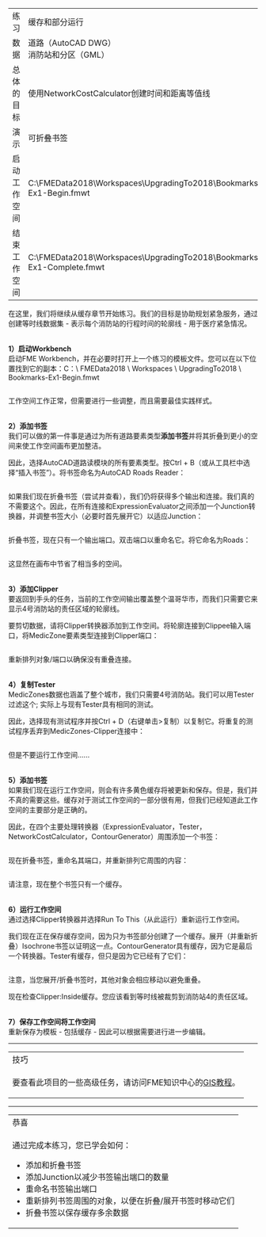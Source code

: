   <div id="readme" class="readme blob instapaper_body">
    <article class="markdown-body entry-content" itemprop="text">
<table>
<tbody><tr>
<td width="25%">
<i></i><font style="vertical-align: inherit;"><font style="vertical-align: inherit;">
练习
</font></font></td>
<td><font style="vertical-align: inherit;"><font style="vertical-align: inherit;">
缓存和部分运行
</font></font></td>
</tr>
<tr>
<td><font style="vertical-align: inherit;"><font style="vertical-align: inherit;">数据</font></font></td>
<td><font style="vertical-align: inherit;"><font style="vertical-align: inherit;">道路（AutoCAD DWG）</font></font><br><font style="vertical-align: inherit;"><font style="vertical-align: inherit;">消防站和分区（GML）</font></font></td>
</tr>
<tr>
<td><font style="vertical-align: inherit;"><font style="vertical-align: inherit;">总体的目标</font></font></td>
<td><font style="vertical-align: inherit;"><font style="vertical-align: inherit;">使用NetworkCostCalculator创建时间和距离等值线</font></font></td>
</tr>
<tr>
<td><font style="vertical-align: inherit;"><font style="vertical-align: inherit;">演示</font></font></td>
<td><font style="vertical-align: inherit;"><font style="vertical-align: inherit;">可折叠书签</font></font></td>
</tr>
<tr>
<td><font style="vertical-align: inherit;"><font style="vertical-align: inherit;">启动工作空间</font></font></td>
<td><font style="vertical-align: inherit;"><font style="vertical-align: inherit;">C:\FMEData2018\Workspaces\UpgradingTo2018\Bookmarks-Ex1-Begin.fmwt
</font></font></td>
</tr>
<tr>
<td><font style="vertical-align: inherit;"><font style="vertical-align: inherit;">结束工作空间</font></font></td>
<td><font style="vertical-align: inherit;"><font style="vertical-align: inherit;">C:\FMEData2018\Workspaces\UpgradingTo2018\Bookmarks-Ex1-Complete.fmwt
</font></font></td>
</tr>
</tbody></table>
<p><font style="vertical-align: inherit;"><font style="vertical-align: inherit;">在这里，我们将继续从缓存章节开始练习。</font><font style="vertical-align: inherit;">我们的目标是协助规划紧急服务，通过创建等时线数据集 - 表示每个消防站的行程时间的轮廓线 - 用于医疗紧急情况。</font></font></p>
<p><br><strong><font style="vertical-align: inherit;"><font style="vertical-align: inherit;">1）启动Workbench</font></font></strong>
<br><font style="vertical-align: inherit;"><font style="vertical-align: inherit;">启动FME Workbench，并在必要时打开上一个练习的模板文件。</font><font style="vertical-align: inherit;">您可以在以下位置找到它的副本：C：\ FMEData2018 \ Workspaces \ UpgradingTo2018 \ Bookmarks-Ex1-Begin.fmwt</font></font></p>
<p><a target="_blank" rel="noopener noreferrer" href="https://github.com/safesoftware/FMETraining/blob/Desktop-Upgrade-To-2018/2018Upgrade3CollapsibleBookmarks/Images/Img3.200.InitialWorkspace.png"><img src="./Images/Img3.200.InitialWorkspace.png" alt="" style="max-width:100%;"></a></p>
<p><font style="vertical-align: inherit;"><font style="vertical-align: inherit;">工作空间工作正常，但需要进行一些调整，而且需要最佳实践样式。</font></font></p>
<p><br><strong><font style="vertical-align: inherit;"><font style="vertical-align: inherit;">2）添加书签</font></font></strong>
<br><font style="vertical-align: inherit;"><font style="vertical-align: inherit;">我们可以做的第一件事是通过为所有道路要素类型</font><strong><font style="vertical-align: inherit;">添加书签</font></strong><font style="vertical-align: inherit;">并将其折叠到更小的空间来使工作空间画布更加整洁。</font></font></p>
<p><font style="vertical-align: inherit;"><font style="vertical-align: inherit;">因此，选择AutoCAD道路读模块的所有要素类型。</font><font style="vertical-align: inherit;">按Ctrl + B（或从工具栏中选择“插入书签”）。</font><font style="vertical-align: inherit;">将书签命名为AutoCAD Roads Reader：</font></font></p>
<p><a target="_blank" rel="noopener noreferrer" href="https://github.com/safesoftware/FMETraining/blob/Desktop-Upgrade-To-2018/2018Upgrade3CollapsibleBookmarks/Images/Img3.201.BookmarkedRoads.png"><img src="./Images/Img3.201.BookmarkedRoads.png" alt="" style="max-width:100%;"></a></p>
<p><font style="vertical-align: inherit;"><font style="vertical-align: inherit;">如果我们现在折叠书签（尝试并查看），我们仍将获得多个输出和连接。</font><font style="vertical-align: inherit;">我们真的不需要这个。</font><font style="vertical-align: inherit;">因此，在所有连接和ExpressionEvaluator之间添加一个Junction转换器，并调整书签大小（必要时首先展开它）以适应Junction：</font></font></p>
<p><a target="_blank" rel="noopener noreferrer" href="https://github.com/safesoftware/FMETraining/blob/Desktop-Upgrade-To-2018/2018Upgrade3CollapsibleBookmarks/Images/Img3.202.JunctionCanvas.png"><img src="./Images/Img3.202.JunctionCanvas.png" alt="" style="max-width:100%;"></a></p>
<p><font style="vertical-align: inherit;"><font style="vertical-align: inherit;">折叠书签，现在只有一个输出端口。</font><font style="vertical-align: inherit;">双击端口以重命名它。</font><font style="vertical-align: inherit;">将它命名为Roads：</font></font></p>
<p><a target="_blank" rel="noopener noreferrer" href="https://github.com/safesoftware/FMETraining/blob/Desktop-Upgrade-To-2018/2018Upgrade3CollapsibleBookmarks/Images/Img3.203.CollapsedBookmark1.png"><img src="./Images/Img3.203.CollapsedBookmark1.png" alt="" style="max-width:100%;"></a></p>
<p><font style="vertical-align: inherit;"><font style="vertical-align: inherit;">这显然在画布中节省了相当多的空间。</font></font></p>
<p><br><strong><font style="vertical-align: inherit;"><font style="vertical-align: inherit;">3）添加Clipper</font></font></strong>
<br><font style="vertical-align: inherit;"><font style="vertical-align: inherit;">要返回到手头的任务，当前的工作空间输出覆盖整个温哥华市，而我们只需要它来显示4号消防站的责任区域的轮廓线。</font></font></p>
<p><font style="vertical-align: inherit;"><font style="vertical-align: inherit;">要剪切数据，请将Clipper转换器添加到工作空间。</font><font style="vertical-align: inherit;">将轮廓连接到Clippee输入端口，将MedicZone要素类型连接到Clipper端口：</font></font></p>
<p><a target="_blank" rel="noopener noreferrer" href="https://github.com/safesoftware/FMETraining/blob/Desktop-Upgrade-To-2018/2018Upgrade3CollapsibleBookmarks/Images/Img3.204.ClipperCanvas.png"><img src="./Images/Img3.204.ClipperCanvas.png" alt="" style="max-width:100%;"></a></p>
<p><font style="vertical-align: inherit;"><font style="vertical-align: inherit;">重新排列对象/端口以确保没有重叠连接。</font></font></p>
<p><br><strong><font style="vertical-align: inherit;"><font style="vertical-align: inherit;">4）复制Tester</font></font></strong>
<br><font style="vertical-align: inherit;"><font style="vertical-align: inherit;"> MedicZones数据也涵盖了整个城市，我们只需要4号消防站。我们可以用Tester过滤这个; </font><font style="vertical-align: inherit;">实际上与现有Tester具有相同的测试。</font></font></p>
<p><font style="vertical-align: inherit;"><font style="vertical-align: inherit;">因此，选择现有测试程序并按Ctrl + D（右键单击&gt;复制）以复制它。</font><font style="vertical-align: inherit;">将重复的测试程序丢弃到MedicZones-Clipper连接中：</font></font></p>
<p><a target="_blank" rel="noopener noreferrer" href="https://github.com/safesoftware/FMETraining/blob/Desktop-Upgrade-To-2018/2018Upgrade3CollapsibleBookmarks/Images/Img3.205.Tester2Canvas.png"><img src="./Images/Img3.205.Tester2Canvas.png" alt="" style="max-width:100%;"></a></p>
<p><font style="vertical-align: inherit;"><font style="vertical-align: inherit;">但是不要运行工作空间......</font></font></p>
<p><br><strong><font style="vertical-align: inherit;"><font style="vertical-align: inherit;">5）添加书签</font></font></strong>
<br><font style="vertical-align: inherit;"><font style="vertical-align: inherit;">如果我们现在运行工作空间，则会有许多黄色缓存将被更新和保存。</font><font style="vertical-align: inherit;">但是，我们并不真的需要这些。</font><font style="vertical-align: inherit;">缓存对于测试工作空间的一部分很有用，但我们已经知道此工作空间的主要部分是正确的。</font></font></p>
<p><font style="vertical-align: inherit;"><font style="vertical-align: inherit;">因此，在四个主要处理转换器（ExpressionEvaluator，Tester，NetworkCostCalculator，ContourGenerator）周围添加一个书签：</font></font></p>
<p><a target="_blank" rel="noopener noreferrer" href="https://github.com/safesoftware/FMETraining/blob/Desktop-Upgrade-To-2018/2018Upgrade3CollapsibleBookmarks/Images/Img3.206.BookmarkedProcessing.png"><img src="./Images/Img3.206.BookmarkedProcessing.png" alt="" style="max-width:100%;"></a></p>
<p><font style="vertical-align: inherit;"><font style="vertical-align: inherit;">现在折叠书签，重命名其端口，并重新排列它周围的内容：</font></font></p>
<p><a target="_blank" rel="noopener noreferrer" href="https://github.com/safesoftware/FMETraining/blob/Desktop-Upgrade-To-2018/2018Upgrade3CollapsibleBookmarks/Images/Img3.207.CollapsedBookmark2.png"><img src="./Images/Img3.207.CollapsedBookmark2.png" alt="" style="max-width:100%;"></a></p>
<p><font style="vertical-align: inherit;"><font style="vertical-align: inherit;">请注意，现在整个书签只有一个缓存。</font></font></p>
<p><br><strong><font style="vertical-align: inherit;"><font style="vertical-align: inherit;">6）运行工作空间</font></font></strong>
<br><font style="vertical-align: inherit;"><font style="vertical-align: inherit;">通过选择Clipper转换器并选择Run To This（从此运行）重新运行工作空间。</font></font></p>
<p><font style="vertical-align: inherit;"><font style="vertical-align: inherit;">我们现在正在保存缓存空间，因为只为书签部分创建了一个缓存。</font><font style="vertical-align: inherit;">展开（并重新折叠）Isochrone书签以证明这一点。</font><font style="vertical-align: inherit;">ContourGenerator具有缓存，因为它是最后一个转换器。</font><font style="vertical-align: inherit;">Tester有缓存，但只是因为它已经有了它们：</font></font></p>
<p><a target="_blank" rel="noopener noreferrer" href="https://github.com/safesoftware/FMETraining/blob/Desktop-Upgrade-To-2018/2018Upgrade3CollapsibleBookmarks/Images/Img3.208.ExpandedBookmark.png"><img src="./Images/Img3.208.ExpandedBookmark.png" alt="" style="max-width:100%;"></a></p>
<p><font style="vertical-align: inherit;"><font style="vertical-align: inherit;">注意，当您展开/折叠书签时，其他对象会相应移动以避免重叠。</font></font></p>
<p><font style="vertical-align: inherit;"><font style="vertical-align: inherit;">现在检查Clipper:Inside缓存。</font><font style="vertical-align: inherit;">您应该看到等时线被裁剪到消防站4的责任区域。</font></font></p>
<p><br><strong><font style="vertical-align: inherit;"><font style="vertical-align: inherit;">7）保存工作空间将工作空间</font></font></strong>
<br><font style="vertical-align: inherit;"><font style="vertical-align: inherit;">重新保存为模板 - 包括缓存 - 因此可以根据需要进行进一步编辑。</font></font></p>
<hr>
 
<table>
<tbody><tr>
<td>
<i></i><font style="vertical-align: inherit;"><font style="vertical-align: inherit;">
技巧
</font></font></td>
</tr>
<tr>
<td><font style="vertical-align: inherit;"><font style="vertical-align: inherit;">

要查看此项目的一些高级任务，请访问</font><font style="vertical-align: inherit;">FME知识中心</font><font style="vertical-align: inherit;">的</font></font><a href="https://knowledge.safe.com/articles/30048/creating-time-and-distance-isolines-using-the-netw.html" rel="nofollow"><font style="vertical-align: inherit;"><font style="vertical-align: inherit;">GIS教程</font></font></a><font style="vertical-align: inherit;"><font style="vertical-align: inherit;">。

</font></font></td>
</tr>
</tbody></table>
<hr>
 
<table>
<tbody><tr>
<td>
<i></i><font style="vertical-align: inherit;"><font style="vertical-align: inherit;">
恭喜
</font></font></td>
</tr>
<tr>
<td><font style="vertical-align: inherit;"><font style="vertical-align: inherit;">

通过完成本练习，您已学会如何：
</font></font><br>
<ul><li><font style="vertical-align: inherit;"><font style="vertical-align: inherit;">添加和折叠书签</font></font></li>
<li><font style="vertical-align: inherit;"><font style="vertical-align: inherit;">添加Junction以减少书签输出端口的数量</font></font></li>
<li><font style="vertical-align: inherit;"><font style="vertical-align: inherit;">重命名书签输出端口</font></font></li>
<li><font style="vertical-align: inherit;"><font style="vertical-align: inherit;">重新排列书签周围的对象，以便在折叠/展开书签时移动它们</font></font></li>
<li><font style="vertical-align: inherit;"><font style="vertical-align: inherit;">折叠书签以保存缓存多余数据</font></font></li></ul>

</td>
</tr>
</tbody></table>
</article>
  </div>
